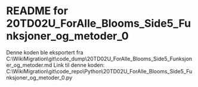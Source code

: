 # README for 20TD02U_ForAlle_Blooms_Side5_Funksjoner_og_metoder_0
Denne koden ble eksportert fra C:\WikiMigration\git\code_dump\20TD02U_ForAlle_Blooms_Side5_Funksjoner_og_metoder.md
Link til denne koden: C:\WikiMigration\git\code_repo\Python\20TD02U_ForAlle_Blooms_Side5_Funksjoner_og_metoder_0.py
